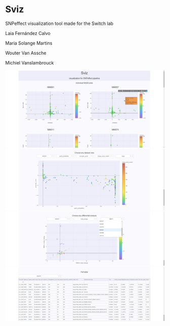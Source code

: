 # Sviz
SNPeffect visualization tool
made for the Switch lab

Laia Fernández Calvo

Maria Solange Martins

Wouter Van Assche

Michiel Vanslambrouck

![Alt Text](https://github.com/Michiel-Vanslambrouck/Sviz/blob/master/2020-06-11%2012_13_03.png?raw=True)
![Alt Text](https://github.com/Michiel-Vanslambrouck/Sviz/blob/master/2020-06-11%2012_14_49.png?raw=True)
![Alt Text](https://github.com/Michiel-Vanslambrouck/Sviz/blob/master/2020-06-11%2012_15_08.png?raw=True)
![Alt Text](https://github.com/Michiel-Vanslambrouck/Sviz/blob/master/2020-06-11%2012_15_52.png?raw=True)
